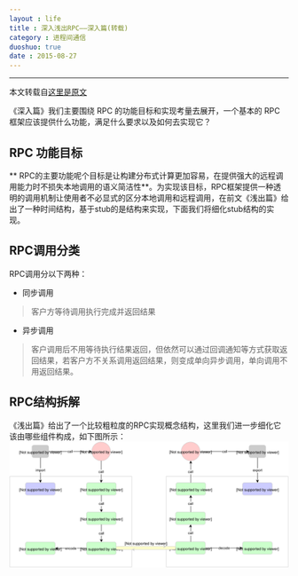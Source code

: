 ```yaml
---
layout : life
title : 深入浅出RPC——深入篇(转载)
category : 进程间通信
duoshuo: true
date : 2015-08-27
---
```


******

本文转载自[这里是原文][0]

《深入篇》我们主要围绕 RPC 的功能目标和实现考量去展开，一个基本的 RPC 框架应该提供什么功能，满足什么要求以及如何去实现它？

<!-- more -->

## RPC 功能目标

** RPC的主要功能呢个目标是让构建分布式计算更加容易，在提供强大的远程调用能力时不损失本地调用的语义简洁性**。为实现该目标，RPC框架提供一种透明的调用机制让使用者不必显式的区分本地调用和远程调用，在前文《浅出篇》给出了一种时间结构，基于stub的是结构来实现，下面我们将细化stub结构的实现。

## RPC调用分类

RPC调用分以下两种：

* 同步调用
> 客户方等待调用执行完成并返回结果

* 异步调用
> 客户调用后不用等待执行结果返回，但依然可以通过回调通知等方式获取返回结果，若客户方不关系调用返回结果，则变成单向异步调用，单向调用不用返回结果。

## RPC结构拆解

《浅出篇》给出了一个比较粗粒度的RPC实现概念结构，这里我们进一步细化它该由哪些组件构成，如下图所示：
![示例](/res/img/blog/进程间通信/2014-09-22-1.svg)



[0]:http://mindwind.me/blog/2014/09/22/%E6%B7%B1%E5%85%A5%E6%B5%85%E5%87%BARPC%E2%80%94%E2%80%94%E6%B7%B1%E5%85%A5%E7%AF%87.html